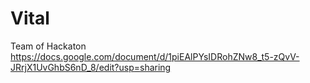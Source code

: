 # Vital
Team of Hackaton
https://docs.google.com/document/d/1piEAlPYsIDRohZNw8_t5-zQvV-JRrjX1UvGhbS6nD_8/edit?usp=sharing
